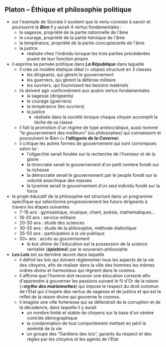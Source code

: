## Platon – Éthique et philosophie politique

- sur l'exemple de Socrate il soutient que la vertu consiste à savoir et poursuivre le ***Bien*** Il y aurait 4 vertus fondamentales :
  - la sagesse, propriété de la partie rationnelle de l'âme
  - le courage, propriété de la partie héroïque de l'âme
  - la tempérance, propriété de la partie concupiscente de l'âme
  - la justice
    - réalisée chez l'individu lorsque les trois parties précédentes jouent de leur fonction propre
- il exprime sa pensée politique dans __*La République*__ dans laquelle
  - il crée un modèle étatique idéal (= *utopie*) structuré en 3 classes
    - les dirigeants, qui gèrent le gouvernement
    - les guerriers, qui gèrent la défense militaire
    - les ouvriers, qui fournissent les besoins matériels
  - ils doivent agir conformément aux quatre vertus fondamentales
    - la sagesse (dirigeants)
    - le courage (guerriers)
    - la tempérance (les ouvriers)
    - la justice
      - réalisée dans la société lorsque chaque citoyen accomplit la tâche de sa classe
  - il fait la promotion d'un régime de type aristocratique, aussi nommé “le gouvernement des meilleurs” (ou philosophes) qui connaissent et poursuivent le Bien (= ***l'allégorie de la Caverne***)
  - il critique les autres formes de gouvernement qui sont corrompues selon lui :
    - l'oligarchie serait fondée sur la recherche de l'honneur et de la gloire
    - la timocratie serait le gouvernement d'un petit nombre fondé sur la richesse
    - la démocratie serait le gouvernement par le peuple fondé sur la volonté anarchique des masses
    - la tyrannie serait le gouvernement d'un seul individu fondé sur la force
- le projet éducatif de la philosophie est structuré dans un programme spécifique qui sélectionne progressivement les futurs dirigeants à travers les étapes suivantes
  - 7-18 ans : gymnastique, musique, chant, poésie, mathématiques...
  - 18-20 ans : service militaire
  - 20-30 ans : étude des sciences
  - 30-35 ans : étude de la philosophie, méthode dialectique
  - 35-50 ans : participation à la vie publique
  - 50+ ans : accès au gouvernement
    - le but ultime de l'éducation est la possession de la science véritable (***épistémè***) par le souverain-philosophe.
- ***Les Lois*** est sa dernière œuvre dans laquelle
  - il définit les lois qui doivent réglementer tous les aspects de la vie des citoyens, afin de réaliser dans la ville des hommes les mêmes ordres divins et harmonieux qui règnent dans le cosmos.
  - il affirme que l'homme *doit* recevoir une éducation correcte afin d'apprendre à gouverner les passions suivant le fil d'Or de la raison (=***mythe des marionnettes***) qui impose le respect du droit commun de l'État qui s'inspire des vertus de sagesse et de justice et qui est le reflet de la raison divine qui gouverne le cosmos.
  - il imagine une ville forteresse qui se défendrait de la corruption et de la décadence, dans laquelle il y aurait
    - un nombre limité et stable de citoyens sur la base d'un sévère contrôle démographique
    - la condamnation de tout comportement mettant en péril la sérénité de la vie
    - un groupe des “Gardiens des lois”, garants du respect et des règles par les citoyens et les agents de l'État
